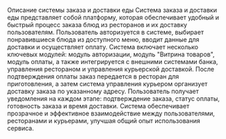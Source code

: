 Описание системы заказа и доставки еды
Система заказа и доставки еды представляет собой платформу, которая обеспечивает удобный и быстрый процесс заказа блюд из ресторанов и их доставку пользователям. Пользователь авторизуется в системе, выбирает понравившиеся блюда из доступного меню, вводит данные для доставки и осуществляет оплату. Система включает несколько ключевых модулей: модуль авторизации, модуль "Витрина товаров", модуль оплаты, а также интегрируется с внешними системами банка, управления рестораном и управления курьерской доставкой. После подтверждения оплаты заказ передается в ресторан для приготовления, а затем система управления курьером организует доставку заказа по указанному адресу. Пользователь получает уведомления на каждом этапе: подтверждение заказа, статус оплаты, готовность заказа и время доставки. Система обеспечивает прозрачное и эффективное взаимодействие между пользователями, ресторанами и курьерами, улучшая общий опыт использования сервиса.
